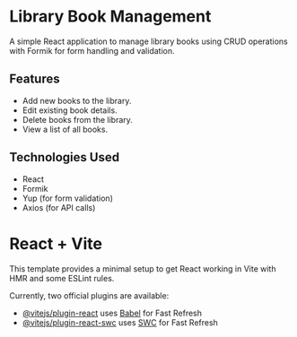 # Library Book Management

A simple React application to manage library books using CRUD operations with Formik for form handling and validation.

## Features

- Add new books to the library.
- Edit existing book details.
- Delete books from the library.
- View a list of all books.

## Technologies Used

- React
- Formik
- Yup (for form validation)
- Axios (for API calls)


# React + Vite

This template provides a minimal setup to get React working in Vite with HMR and some ESLint rules.

Currently, two official plugins are available:

- [@vitejs/plugin-react](https://github.com/vitejs/vite-plugin-react/blob/main/packages/plugin-react/README.md) uses [Babel](https://babeljs.io/) for Fast Refresh
- [@vitejs/plugin-react-swc](https://github.com/vitejs/vite-plugin-react-swc) uses [SWC](https://swc.rs/) for Fast Refresh
